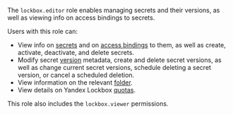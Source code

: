 The `lockbox.editor` role enables managing secrets and their versions, as well as viewing info on access bindings to secrets.

Users with this role can:
* View info on [secrets](../../lockbox/concepts/secret.md#secret) and on [access bindings](../../iam/concepts/access-control/index.md#access-bindings) to them, as well as create, activate, deactivate, and delete secrets.
* Modify secret [version](../../lockbox/concepts/secret.md#version) metadata, create and delete secret versions, as well as change current secret versions, schedule deleting a secret version, or cancel a scheduled deletion.
* View information on the relevant [folder](../../resource-manager/concepts/resources-hierarchy.md#folder).
* View details on Yandex Lockbox [quotas](../../lockbox/concepts/limits.md#quotas).

This role also includes the `lockbox.viewer` permissions.